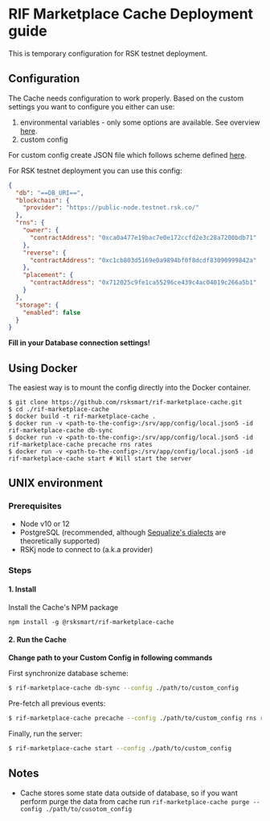 # RIF Marketplace Cache Deployment guide

This is temporary configuration for RSK testnet deployment.

## Configuration

The Cache needs configuration to work properly. Based on the custom settings you want to configure you either can use:

 1. environmental variables - only some options are available. See overview [here](./README.md#environment-variables-overview).
 2. custom config

For custom config create JSON file which follows scheme defined [here](./src/definitions.ts).

For RSK testnet deployment you can use this config:

```json
{
  "db": "==DB_URI==",
  "blockchain": {
    "provider": "https://public-node.testnet.rsk.co/"
  },
  "rns": {
    "owner": {
      "contractAddress": "0xca0a477e19bac7e0e172ccfd2e3c28a7200bdb71"
    },
    "reverse": {
      "contractAddress": "0xc1cb803d5169e0a9894bf0f8dcdf83090999842a"
    },
    "placement": {
      "contractAddress": "0x712025c9fe1ca55296ce439c4ac04019c266a5b1"
    }
  },
  "storage": {
    "enabled": false
  }
}
```

**Fill in your Database connection settings!**

## Using Docker

The easiest way is to mount the config directly into the Docker container.

```
$ git clone https://github.com/rsksmart/rif-marketplace-cache.git
$ cd ./rif-marketplace-cache
$ docker build -t rif-marketplace-cache .
$ docker run -v <path-to-the-config>:/srv/app/config/local.json5 -id rif-marketplace-cache db-sync
$ docker run -v <path-to-the-config>:/srv/app/config/local.json5 -id rif-marketplace-cache precache rns rates
$ docker run -v <path-to-the-config>:/srv/app/config/local.json5 -id rif-marketplace-cache start # Will start the server
```

## UNIX environment

### Prerequisites

 - Node v10 or 12
 - PostgreSQL (recommended, although [Sequalize's dialects](https://sequelize.org/v5/manual/dialects.html) are theoretically supported)
 - RSKj node to connect to (a.k.a provider)

### Steps

#### 1. Install

Install the Cache's NPM package

```
npm install -g @rsksmart/rif-marketplace-cache
```

#### 2. Run the Cache

**Change path to your Custom Config in following commands**

First synchronize database scheme:

```bash
$ rif-marketplace-cache db-sync --config ./path/to/custom_config
```

Pre-fetch all previous events:

```bash
$ rif-marketplace-cache precache --config ./path/to/custom_config rns rates
```

Finally, run the server:

```bash
$ rif-marketplace-cache start --config ./path/to/custom_config
```

## Notes

 - Cache stores some state data outside of database, so if you want perform purge the data from cache run `rif-marketplace-cache purge --config ./path/to/cusotom_config`
